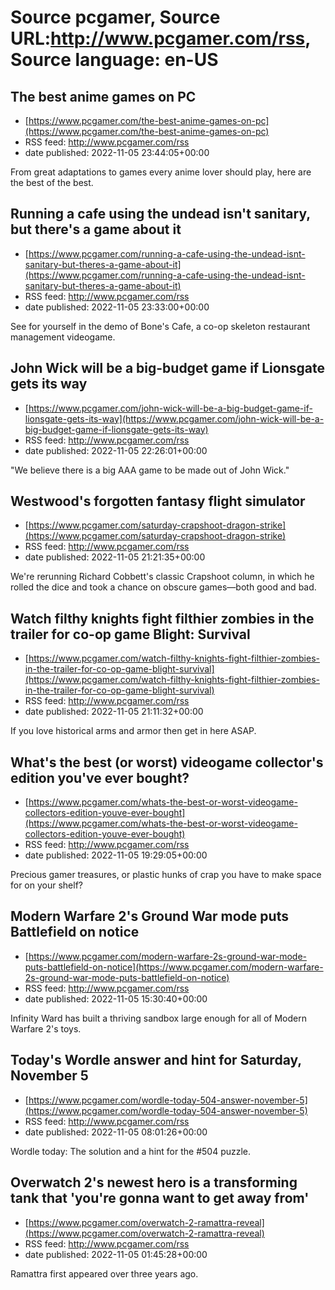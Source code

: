 # Source pcgamer, Source URL:http://www.pcgamer.com/rss, Source language: en-US

## The best anime games on PC
 - [https://www.pcgamer.com/the-best-anime-games-on-pc](https://www.pcgamer.com/the-best-anime-games-on-pc)
 - RSS feed: http://www.pcgamer.com/rss
 - date published: 2022-11-05 23:44:05+00:00

From great adaptations to games every anime lover should play, here are the best of the best.

## Running a cafe using the undead isn't sanitary, but there's a game about it
 - [https://www.pcgamer.com/running-a-cafe-using-the-undead-isnt-sanitary-but-theres-a-game-about-it](https://www.pcgamer.com/running-a-cafe-using-the-undead-isnt-sanitary-but-theres-a-game-about-it)
 - RSS feed: http://www.pcgamer.com/rss
 - date published: 2022-11-05 23:33:00+00:00

See for yourself in the demo of Bone's Cafe, a co-op skeleton restaurant management videogame.

## John Wick will be a big-budget game if Lionsgate gets its way
 - [https://www.pcgamer.com/john-wick-will-be-a-big-budget-game-if-lionsgate-gets-its-way](https://www.pcgamer.com/john-wick-will-be-a-big-budget-game-if-lionsgate-gets-its-way)
 - RSS feed: http://www.pcgamer.com/rss
 - date published: 2022-11-05 22:26:01+00:00

"We believe there is a big AAA game to be made out of John Wick."

## Westwood's forgotten fantasy flight simulator
 - [https://www.pcgamer.com/saturday-crapshoot-dragon-strike](https://www.pcgamer.com/saturday-crapshoot-dragon-strike)
 - RSS feed: http://www.pcgamer.com/rss
 - date published: 2022-11-05 21:21:35+00:00

We're rerunning Richard Cobbett's classic Crapshoot column, in which he rolled the dice and took a chance on obscure games—both good and bad.

## Watch filthy knights fight filthier zombies in the trailer for co-op game Blight: Survival
 - [https://www.pcgamer.com/watch-filthy-knights-fight-filthier-zombies-in-the-trailer-for-co-op-game-blight-survival](https://www.pcgamer.com/watch-filthy-knights-fight-filthier-zombies-in-the-trailer-for-co-op-game-blight-survival)
 - RSS feed: http://www.pcgamer.com/rss
 - date published: 2022-11-05 21:11:32+00:00

If you love historical arms and armor then get in here ASAP.

## What's the best (or worst) videogame collector's edition you've ever bought?
 - [https://www.pcgamer.com/whats-the-best-or-worst-videogame-collectors-edition-youve-ever-bought](https://www.pcgamer.com/whats-the-best-or-worst-videogame-collectors-edition-youve-ever-bought)
 - RSS feed: http://www.pcgamer.com/rss
 - date published: 2022-11-05 19:29:05+00:00

Precious gamer treasures, or plastic hunks of crap you have to make space for on your shelf?

## Modern Warfare 2's Ground War mode puts Battlefield on notice
 - [https://www.pcgamer.com/modern-warfare-2s-ground-war-mode-puts-battlefield-on-notice](https://www.pcgamer.com/modern-warfare-2s-ground-war-mode-puts-battlefield-on-notice)
 - RSS feed: http://www.pcgamer.com/rss
 - date published: 2022-11-05 15:30:40+00:00

Infinity Ward has built a thriving sandbox large enough for all of Modern Warfare 2's toys.

## Today's Wordle answer and hint for Saturday, November 5
 - [https://www.pcgamer.com/wordle-today-504-answer-november-5](https://www.pcgamer.com/wordle-today-504-answer-november-5)
 - RSS feed: http://www.pcgamer.com/rss
 - date published: 2022-11-05 08:01:26+00:00

Wordle today: The solution and a hint for the #504 puzzle.

## Overwatch 2's newest hero is a transforming tank that 'you're gonna want to get away from'
 - [https://www.pcgamer.com/overwatch-2-ramattra-reveal](https://www.pcgamer.com/overwatch-2-ramattra-reveal)
 - RSS feed: http://www.pcgamer.com/rss
 - date published: 2022-11-05 01:45:28+00:00

Ramattra first appeared over three years ago.
